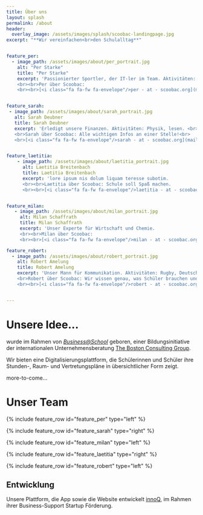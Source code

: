 ```yaml
---
title: Über uns
layout: splash
permalink: /about
header:
  overlay_image: /assets/images/splash/scoobac-landingpage.jpg
excerpt: "**Wir vereinfachen<br>den Schulalltag**"


feature_per:
  - image_path: /assets/images/about/per_portrait.jpg
    alt: "Per Starke"
    title: "Per Starke"
    excerpt: 'Passionierter Sportler, der IT-ler im Team. Aktivitäten: Lesen, tanzen, laufen, klettern, Mountainbike.
    <br><br>Per über Scoobac:
    <br><br>[<i class="fa fa-fw fa-envelope"/>per - at - scoobac.org](mailto:per@scoobac.org)'


feature_sarah:
 - image_path: /assets/images/about/sarah_portrait.jpg
   alt: Sarah Deubner
   title: Sarah Deubner
   excerpt: 'Erledigt unsere Finanzen. Aktivitäten: Physik, lesen. <br>
   <br>Sarah über Scoobac: Alle wichtigen Infos an einer Stelle!<br>
   <br>[<i class="fa fa-fw fa-envelope"/>sarah - at - scoobac.org](mailto:sarah@scoobac.org)'


feature_laetitia:
    - image_path: /assets/images/about/laetitia_portrait.jpg
      alt: Laetitia Breitenbach
      title: Laetitia Breitenbach
      excerpt: 'lore ipsum nis dolum liquam teresse subotim.
      <br><br>Laetitia über Scoobac: Schule soll Spaß machen.
      <br><br>[<i class="fa fa-fw fa-envelope"/>laetitia - at - scoobac.org](mailto:laetitia@scoobac.org)'


feature_milan:
   - image_path: /assets/images/about/milan_portrait.jpg
     alt: Milan Schaffrath
     title: Milan Schaffrath
     excerpt: 'Unser Experte für Wirtschaft und Chemie.
     <br><br>Milan über Scoobac:
     <br><br>[<i class="fa fa-fw fa-envelope"/>milan - at - scoobac.org](mailto:milan@scoobac.org)'

feature_robert:
  - image_path: /assets/images/about/robert_portrait.jpg
    alt: Robert Amelung
    title: Robert Amelung
    excerpt: 'Unser Mann für Kommunikation. Aktivitäten: Rugby, Deutschunterricht für Flüchtlinge.<br>
    <br>Robert über Scoobac: Wir wissen genau, was Schüler brauchen und liefern genau diesen Service.
    <br><br>[<i class="fa fa-fw fa-envelope"/>robert - at - scoobac.org](mailto:robert@scoobac.org)'


---
```


# Unsere Idee...

wurde im Rahmen von [_Business@School_](https://www.business-at-school.net)
geboren, einer Bildungsinitiative der internationalen Unternehmensberatung
[The Boston Consulting Group](http://www.bcg.de/).

Wir bieten eine Digitalisierungsplattform, die Schülerinnen und Schüler ihre
Stunden-, Raum- und Vertretungspläne in übersichtlicher Form zeigt.

more-to-come...


# Unser Team

{% include feature_row id="feature_per" type="left" %}

{% include feature_row id="feature_sarah" type="right" %}

{% include feature_row id="feature_milan" type="left" %}

{% include feature_row id="feature_laetitia" type="right" %}

{% include feature_row id="feature_robert" type="left" %}

## Entwicklung

Unsere Plattform, die App sowie die Website entwickelt [innoQ](https://innoq.com),
im Rahmen ihrer Business-Support Startup Förderung.
